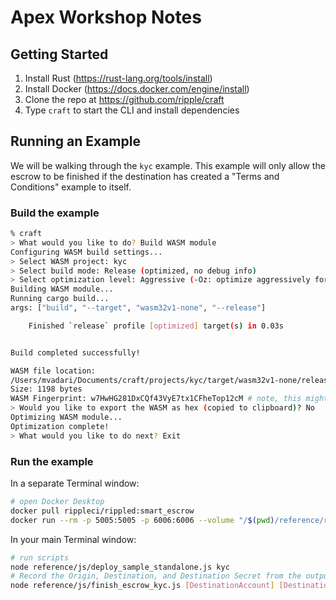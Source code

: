 # Apex Workshop Notes

## Getting Started

1. Install Rust (https://rust-lang.org/tools/install)
1. Install Docker (https://docs.docker.com/engine/install)
1. Clone the repo at https://github.com/ripple/craft
1. Type `craft` to start the CLI and install dependencies

## Running an Example

We will be walking through the `kyc` example. This example will only allow the escrow to be finished if the destination has created a "Terms and Conditions" example to itself.

### Build the example

```sh
% craft
> What would you like to do? Build WASM module
Configuring WASM build settings...
> Select WASM project: kyc
> Select build mode: Release (optimized, no debug info)
> Select optimization level: Aggressive (-Oz: optimize aggressively for size)
Building WASM module...
Running cargo build...
args: ["build", "--target", "wasm32v1-none", "--release"]

    Finished `release` profile [optimized] target(s) in 0.03s


Build completed successfully!

WASM file location:
/Users/mvadari/Documents/craft/projects/kyc/target/wasm32v1-none/release/kyc.wasm
Size: 1198 bytes
WASM Fingerprint: w7HwHG281DxCQf43VyE7tx1CFheTop12cM # note, this might be wrong
> Would you like to export the WASM as hex (copied to clipboard)? No
Optimizing WASM module...
Optimization complete!
> What would you like to do next? Exit
```

### Run the example

In a separate Terminal window:

```sh
# open Docker Desktop
docker pull rippleci/rippled:smart_escrow
docker run --rm -p 5005:5005 -p 6006:6006 --volume "/$(pwd)/reference/rippled_cfg/":"/opt/etc/ripple/" --platform linux/amd64 rippleci/rippled:smart_escrow "-a"
```

In your main Terminal window:

```sh
# run scripts
node reference/js/deploy_sample_standalone.js kyc
# Record the Origin, Destination, and Destination Secret from the output above
node reference/js/finish_escrow_kyc.js [DestinationAccount] [DestinationSecret] [OriginAccount] [EscrowSequence]
```
